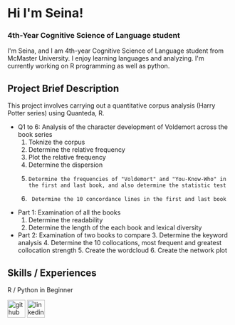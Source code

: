 # Hi I'm Seina!
### 4th-Year Cognitive Science of Language student
I'm Seina, and I am 4th-year Cognitive Science of Language student from McMaster University. 
I enjoy learning languages and analyzing. I'm currently working on R programming as well as python.

## Project Brief Description
This project involves carrying out a quantitative corpus analysis (Harry Potter series) using Quanteda, R.
- Q1 to 6: Analysis of the character development of Voldemort across the book series
  1. Toknize the corpus
  2.  Determine the relative frequency
  3.   Plot the relative frequency
  4.    Determine the dispersion
  5.     Determine the frequencies of "Voldemort" and "You-Know-Who" in the first and last book, and also determine the statistic test
  6.      Determine the 10 concordance lines in the first and last book
- Part 1: Examination of all the books
  1. Determine the readability
  2.  Determine the length of the each book and lexical diversity
- Part 2: Examination of two books to compare 
  3. Determine the keyword analysis
  4.  Determine the 10 collocations, most frequent and greatest collocation strength
  5.   Create the wordcloud
  6.    Create the network plot

## Skills / Experiences
R / Python in Beginner



[<img src='https://cdn.jsdelivr.net/npm/simple-icons@3.0.1/icons/github.svg' alt='github' height='40'>](https://github.com/pp203)  [<img src='https://cdn.jsdelivr.net/npm/simple-icons@3.0.1/icons/linkedin.svg' alt='linkedin' height='40'>](https://www.linkedin.com/in/seina-yamada-08756b207/)  


